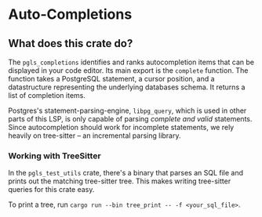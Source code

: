 # Auto-Completions

## What does this crate do?

The `pgls_completions` identifies and ranks autocompletion items that can be displayed in your code editor.
Its main export is the `complete` function. The function takes a PostgreSQL statement, a cursor position, and a datastructure representing the underlying databases schema. It returns a list of completion items.

Postgres's statement-parsing-engine, `libpg_query`, which is used in other parts of this LSP, is only capable of parsing _complete and valid_ statements. Since autocompletion should work for incomplete statements, we rely heavily on tree-sitter – an incremental parsing library.

### Working with TreeSitter

In the `pgls_test_utils` crate, there's a binary that parses an SQL file and prints out the matching tree-sitter tree.
This makes writing tree-sitter queries for this crate easy.

To print a tree, run `cargo run --bin tree_print -- -f <your_sql_file>`.
